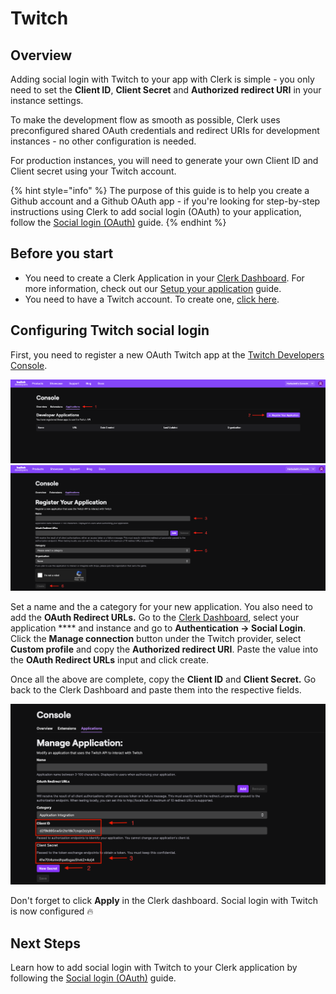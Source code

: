 # Twitch

## Overview

Adding social login with Twitch to your app with Clerk is simple -  you only need to set the **Client ID**, **Client Secret** and **Authorized redirect URI** in your instance settings.

To make the development flow as smooth as possible, Clerk uses preconfigured shared OAuth credentials and redirect URIs for development instances - no other configuration is needed.&#x20;

For production instances, you will need to generate your own Client ID and Client secret using your Twitch account.

{% hint style="info" %}
The purpose of this guide is to help you create a Github account and a Github OAuth app - if you're looking for step-by-step instructions using Clerk to add social login (OAuth) to your application, follow the [Social login (OAuth)](../../popular-guides/social-login-oauth.md) guide.
{% endhint %}

## Before you start

* You need to create a Clerk Application in your [Clerk Dashboard](https://dashboard.clerk.dev). For more information, check out our [Setup your application](../../popular-guides/setup-your-application.md) guide.
* You need to have a Twitch account. To create one, [click here](https://www.twitch.tv).

## Configuring Twitch social login

First, you need to register a new OAuth Twitch app at the [Twitch Developers Console](https://dev.twitch.tv/console).

![](../../.gitbook/assets/twitch-create-oauth-app-1.png) ![Creating an OAuth Twitch app](../../.gitbook/assets/twitch-create-oauth-app-2.png)

Set a name and the a category for your new application. You also need to add the **OAuth Redirect URLs.** Go to the [Clerk Dashboard](https://dashboard.clerk.dev), select your application **** and instance and go to **Authentication -> Social Login**. Click the **Manage connection** button under the Twitch provider, select **Custom profile** and copy the **Authorized redirect URI**. Paste the value into the **OAuth Redirect URLs** input and click create.

Once all the above are complete, copy the **Client ID** and **Client Secret.** Go back to the Clerk Dashboard and paste them into the respective fields.

![](../../.gitbook/assets/twitch-credentials.png)

Don't forget to click **Apply** in the Clerk dashboard. Social login with Twitch is now configured 🔥&#x20;

## Next Steps

Learn how to add social login with Twitch to your Clerk application by following the [Social login (OAuth)](../../popular-guides/social-login-oauth.md) guide.

